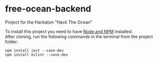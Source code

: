 # free-ocean-backend
Project for the Hackaton "Hack The Ocean"

To install this project you need to have [Node and NPM](https://nodejs.org/es/) installed.<br>
After cloning, run the following commands in the terminal from the project folder:

```
npm install jest --save-dev
npm install eslint --save-dev
```
